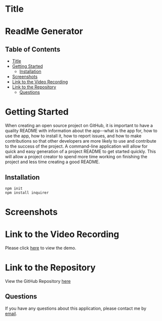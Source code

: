 # Title

<h1> ReadMe Generator </h1>

<h2> Table of Contents </h2>

- [Title](#title)
- [Getting Started](#getting-started)
  - [Installation](#installation)
- [Screenshots](#screenshots)
- [Link to the Video Recording](#link-to-the-video-recording)
- [Link to the Repository](#link-to-the-repository)
  - [Questions](#questions)

# Getting Started

When creating an open source project on GitHub, it is important to have a quality README with information about the app--what is the app for, how to use the app, how to install it, how to report issues, and how to make contributions so that other developers are more likely to use and contribute to the success of the project. A command-line application will allow for quick and easy generation of a project README to get started quickly. This will allow a project creator to spend more time working on finishing the project and less time creating a good README.

## Installation

```
npm init
npm install inquirer
```

# Screenshots

# Link to the Video Recording

Please click [here](https://) to view the demo.

# Link to the Repository

View the GitHub Repository [here](https://github.com/Hakkelo89/ReadMe_Generator)

## Questions

If you have any questions about this application, please contact me by [email](mailto:hakelcam@gmail.com).
